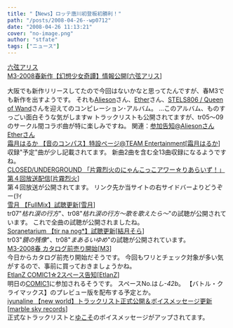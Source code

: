 ```yaml
---
title: "【News】ロッテ唐川初登板初勝利！"
path: "/posts/2008-04-26--wp0712"
date: "2008-04-26 11:13:21"
cover: "no-image.png"
author: "stfate"
tags: ["ニュース"]
---
```


<style type="text/css">
<!--
p {white-space: pre-wrap};
-->
</style>

<a class="topics" href="http://www.rokugen.net/" target="_blank">六弦アリス M3-2008春新作【幻想少女奇譚】情報公開</a><span class="junre">[<a href="http://www.rokugen.net/" target="_blank">六弦アリス</a>]</span>
<div class="news">大阪でも新作リリースしてたので今回はないかなと思ってたんですが、春M3でも新作を出すようです。
それも<a href="http://www.alieson.net/html/" target="_blank">Alieson</a>さん、<a href="http://www.ether-music.com/" target="_blank">Ether</a>さん、<a href="http://www.stels806.com/" target="_blank">STELS806 / Queen of Wand</a>さんを迎えてのコンピレーション･アルバム。
…このアルバム、ものすっごい面白そうな気がしますw
トラックリストも公開されてますが、tr05～09のサークル間コラボ曲が特に楽しみですね。
関連：<a href="http://www.alieson.net/html/" target="_blank">参加告知@Aliesonさん</a> <a href="http://www.ether-music.com/" target="_blank">Etherさん</a></div>
<a class="topics" href="http://www.team-e.co.jp/products/kdsd-00333.html" target="_blank">霜月はるか 【音のコンパス】特設ページ@TEAM Entertainment</a><span class="junre">[<a href="http://shimotsukin.com/" target="_blank">霜月はるか</a>]</span>
<div class="news">収録"予定"曲が少し記載されてます。
新曲2曲を含む全13曲収録になるようですね。</div>
<a class="topics" href="http://rekka.jp/radio/" target="_blank">CLOSED/UNDERGROUND 「片霧烈火のにゃんこっこアワー☆りあらいず！」第４回放送配信</a><span class="junre">[<a href="http://rekka.jp/" target="_blank">片霧烈火</a>]</span>
<div class="news">第４回放送が公開されてます。
リンク先か当サイトの右サイドバーよりどうぞー(ｦｲ</div>
<a class="topics" href="http://aonokioku.sakura.ne.jp/fullmix/" target="_blank">雪月 【FullMix】試聴更新</a><span class="junre">[<a href="http://aonokioku.sakura.ne.jp/setsugetsu/" target="_blank">雪月</a>]</span>
<div class="news">tr07"<em>枯れ涙の行方</em>"、tr08"<em>枯れ涙の行方～歌を歌えたら～</em>"の試聴が公開されています。
これで全曲の試聴が公開されましたね。</div>
<a class="topics" href="http://tir-na-nog.soranetarium.com/" target="_blank">Soranetarium 【tir na nog*】試聴更新</a><span class="junre">[<a href="http://soranetarium.com/" target="_blank">結月そら</a>]</span>
<div class="news">tr03"<em>鏡の残像</em>"、tr08"<em>まあるいゆめ</em>"の試聴が公開されています。</div>
<a class="topics" href="http://www.m3net.jp/" target="_blank">M3-2008春 カタログ前売り開始</a><span class="junre">[<a href="http://www.m3net.jp/" target="_blank">M3</a>]</span>
<div class="news">今日からカタログ前売り開始だそうです。
今回もワリとチェック対象が多い気がするので、事前に買っておきましょうかね。</div>
<a class="topics" href="http://www.etlanz.com/" target="_blank">EtlanZ COMIC1☆2スペース告知</a><span class="junre">[<a href="http://www.etlanz.com/" target="_blank">EtlanZ</a>]</span>
<div class="news">明日の<a href="http://www.comic1.jp/index.htm" target="_blank">COMIC1</a>に参加されるそうです。
スペースNo.は<em>し-42b</em>。
【バトル・クライマックス】のプレビュー版を配布する予定とか。</div>
<a class="topics" href="http://www.marbleskyrecords.com/newworld/" target="_blank">iyunaline 【new world】トラックリスト正式公開＆ボイスメッセージ更新</a><span class="junre">[<a href="http://www.marbleskyrecords.com/" target="_blank">marble sky records</a>]</span>
<div class="news">正式なトラックリストと<a href="http://www.edit.ne.jp/~shira/" target="_blank">ゆ</a><a href="http://www17t.sakura.ne.jp/~miyako/" target="_blank">こ</a><a href="http://soranetarium.com/" target="_blank">そ</a>のボイスメッセージがアップされてます。</div>
